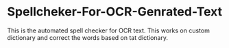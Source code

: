# Spellcheker-For-OCR-Genrated-Text
This is the automated spell checker for OCR text. This works on custom dictionary and correct the words based on tat dictionary. 
